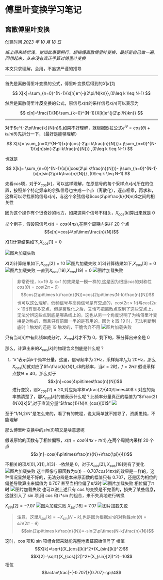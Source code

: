 <!--
 * @Author: aMoonRunner jhshe@foxmail.com
 * @Date: 2023-10-18 20:41:00
 * @LastEditors: aMoonRunner jhshe@foxmail.com
 * @LastEditTime: 2023-10-20 11:17:15
 * @FilePath: \fourierTrans\README.md
 * @Description: 这是默认设置,请设置`customMade`, 打开koroFileHeader查看配置 进行设置: https://github.com/OBKoro1/koro1FileHeader/wiki/%E9%85%8D%E7%BD%AE
-->

# 傅里叶变换学习笔记

## 离散傅里叶变换

创建时间 _2023 年 10 月 18 日_

_纸上得来终觉浅，觉知此事要躬行，想搞懂离散傅里叶变换，最好是自己做一遍，回想起来，从来没有真正手算过傅里叶变换_

本文只求理解，会用，不追求严谨的推导

---

首先是离散傅里叶变换的公式，傅里叶变换后得到的$X[k]$为

$$
X[k]=\sum_{n=0}^{N-1}{x[n]e^{-j(2\pi/N)kn}},(0\leq k \leq N-1)
$$

然后是离散傅里叶**反**变换的公式，原信号$x(t)$的采样信号$x(n)$可以表示为

$$
x[n]=\frac{1}{N}\sum_{k=0}^{N-1}{X[k]e^{j(2\pi/N)kn}}
$$

---

对于$e^{-2\pi\frac{k}{N}n}$,如果不好理解，就根据欧拉公式$e^{i\theta}=cos(\theta)+isin(\theta)$先拆分一下，（最好是能够理解）

$$
X[k]=   \sum_{n=0}^{N-1}{x[n]cos(-2\pi k\frac{n}{N})}+
        j\sum_{n=0}^{N-1}{x[n]sin(-2\pi k\frac{n}{N})}
        ,(0\leq k \leq N-1)
$$

也就是

$$
X[k]=   \sum_{n=0}^{N-1}{x[n]cos(2\pi k\frac{n}{N})}-
        j\sum_{n=0}^{N-1}{x[n]sin(2\pi k\frac{n}{N})}
        ,(0\leq k \leq N-1)
$$

先看$cos$项，对于$X_{cos}[k]$，可以这样理解，在原信号的每个采样点$x[n]$所在的位置，按照某个特定频率的余弦信号也生成一个点（离散化），逐点相乘，再求和，这样可以寻找原始信号$x[n]$，与这个余弦信号$cos(2\pi\frac{k}{N}n)$之间的相关性

因为这个操作有个很奇妙的地方，如果这两个信号不相关，$X_{cos}[k]$算出来就是 0

举个例子，假设原信号$x(t)=cos(4\pi x)$,在两个周期内采样 20 个点
$$x[n]=cos(4\pi\times\frac{n}{N})$$

$X[1]$计算结果如下,$X_{cos}[1]=0$

![图片加载失败](./pictures/2023-10-18-22-34-40.png)

$X[2]$计算结果如下,$X_{cos}[2]=10$
![图片加载失败](./pictures/2023-10-18-22-53-38.png)
$X[3]$计算结果如下,$X_{cos}[3]=0$
![图片加载失败](./pictures/2023-10-18-22-53-07.png)
一直到$X_{cos}[19]$,$X_{cos}[19]=0$
![图片加载失败](./pictures/2023-10-18-22-51-59.png)

> 非常奇怪，k=19 与 k=1 的效果是一模一样的,这是因为根据$cos$的对称性$cos(\theta)=cos(2\pi-\theta)$ $$cos(2\pi\times k\frac{n}{N})=cos(2\pi\times(N-k)\frac{n}{N})$$
> 也可以这么理解，低频信号与高频信号是有交点的，$cos(2\pi\times 1t)$与$cos(2\pi\times 19t)$有很多交点，但是离散化之后，又恰巧把离散点取到了这些交点上，无法分辨这些点到底是哪条线上的，这也从另一个角度说明了为啥傅里叶变换是对称的，而且只有前面一半的是有用的，因为 k 取 19 时，无法判断到底时 1 触发的还是 19 触发的，干脆舍弃不用
> ![图片加载失败](pictures/2023-10-19-10-59-54.png)

只有当$x[n]$中有此频率成分时，$X_{cos}[k]$才不为 0，剩下的，积分算出来全是 0

那么，计算出来的$X_{cos}[k]$的物理含义到底是什么呢？

1. “$k$”表示第$k$个频率分量，这里，信号频率为 2Hz，采样频率$f_s$为 20Hz，那么$X_{cos}[k]$就对应了$f=\frac{k}{N}f_s$的频率，当$k=2$时，$f=2Hz$
   假设采样点数$N=40$，那么对于$$x[n]=cos(4\pi\times\frac{n}{N})$$进行变换，则$X_{cos}[2]=20$,对应频率$f=\frac{2}{40}\times40$
   k 对应的频率搞清楚了，那$X_{cos}[k]$的值表示什么呢？此频率分量真正的幅值为“$\frac{2}{N}X[k]$”,对于直流分量“$\frac{1}{N}X_{cos}[0]$”
   ![](pictures/2023-10-19-10-27-58.png)

至于“1/N,2/N”是怎么来的，看了有的教程，说太简单就不推导了，资质愚钝，不能理解

那么傅里叶变换中的$sin(\theta)$项又是啥意思呢

假设原始的函数有了相位偏移，$x(t)=cos(4\pi x+\pi/4)$,在两个周期内采样 20 个点
$$x[n]=cos(4\pi\times\frac{n}{N}+\frac{\pi}{4})$$

不相关的项$X[0],X[1],X[3]···$依然是 0，对于$X_{cos}[2],X_{cos}[18]$则有了变化
![图片加载失败](pictures/2023-10-19-11-12-07.png)
这个图像与原函数为$x(t)=0.707cos(4\pi x)$的效果是一样的，这种情况显然是不好的，无法分辨是本来原函数的幅值只有 0.707，还是因为相位的偏差导致算出来幅值为 0.707
甚至当相位偏了$\pi/2$时
![图片加载失败](pictures/2023-10-19-11-14-26.png)
相位偏了$\pi$时
![图片加载失败](pictures/2023-10-19-11-15-21.png)
也可以说上述只有 cos 的变换是不完善的，损失了某些信息，这就引入了 sin 项,用 cos 和 i\*sin 的组合，来不失真地进行转换

$X_{sin}[2]=-7.07$
![图片加载失败](pictures/2023-10-19-11-42-02.png)
$X_{sin}[18]=7.07$
![图片加载失败](pictures/2023-10-19-11-44-39.png)

> 注意，这里$X_{sin}[k]=-X_{sin}[N-k]$,也是因为根据$sin$的对称性$sin(\theta)=sin(2\pi-\theta)$ $$sin(2\pi\times k\frac{n}{N})=-sin(2\pi\times(N-k)\frac{n}{N})$$

这时，cos 项和 sin 项组合起来就能完整地表征原始信号了
幅值$$X[k]=\sqrt{(X_{cos}[k])^2+(X_{sin}[k])^2}$$
$$X[2]=\sqrt{(X_{cos}[2])^2+(X_{sin}[2])^2}=10$$
相位$$actan\frac{-(-0.707)}{0.707}=\pi/4$$
